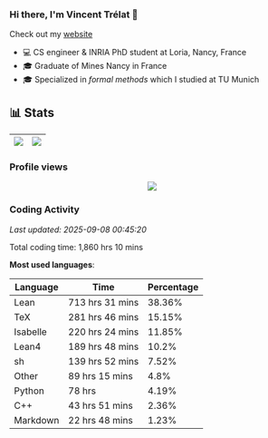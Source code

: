 ### Hi there, I'm Vincent Trélat 👋

Check out my [website](https://vtrelat.github.io)

-   💻 CS engineer & INRIA PhD student at Loria, Nancy, France
-   🎓 Graduate of Mines Nancy in France
-   🎓 Specialized in _formal methods_ which I studied at TU Munich

## 📊 **Stats**

| <img align="center" src="https://readme-stats.clckblog.space/api?username=VTrelat&show_icons=true&include_all_commits=true&theme=tokyonight&hide_border=true" /> | <img align="center" src="https://readme-stats.clckblog.space/api/top-langs/?username=VTrelat&layout=compact&theme=tokyonight&hide_border=true" /> |
| ---------------------------------------------------------------------------------------------------------------------------------------------------------------- | ------------------------------------------------------------------------------------------------------------------------------------------------- |

### Profile views

<p align="center">
 <img src="https://profile-counter.glitch.me/VTrelat/count.svg" />
</p>

<!--automations-->
### Coding Activity
_Last updated: 2025-09-08 00:45:20_

Total coding time: 1,860 hrs 10 mins

**Most used languages**:

| Language | Time | Percentage |
| ------------- | ------------- | ------------- |
| Lean | 713 hrs 31 mins | 38.36% |
| TeX | 281 hrs 46 mins | 15.15% |
| Isabelle | 220 hrs 24 mins | 11.85% |
| Lean4 | 189 hrs 48 mins | 10.2% |
| sh | 139 hrs 52 mins | 7.52% |
| Other | 89 hrs 15 mins | 4.8% |
| Python | 78 hrs | 4.19% |
| C++ | 43 hrs 51 mins | 2.36% |
| Markdown | 22 hrs 48 mins | 1.23% |

